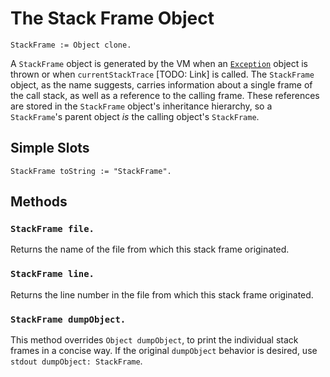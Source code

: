 
# The Stack Frame Object

    StackFrame := Object clone.

A `StackFrame` object is generated by the VM when
an [`Exception`](exception.md) object is thrown or when
`currentStackTrace` [TODO: Link] is called. The `StackFrame` object,
as the name suggests, carries information about a single frame of the
call stack, as well as a reference to the calling frame. These
references are stored in the `StackFrame` object's inheritance
hierarchy, so a `StackFrame`'s parent object *is* the calling object's
`StackFrame`.

## Simple Slots

    StackFrame toString := "StackFrame".

## Methods

### `StackFrame file.`

Returns the name of the file from which this stack frame originated.

### `StackFrame line.`

Returns the line number in the file from which this stack frame
originated.

### `StackFrame dumpObject.`

This method overrides `Object dumpObject`, to print the individual
stack frames in a concise way. If the original `dumpObject` behavior
is desired, use `stdout dumpObject: StackFrame`.

